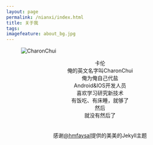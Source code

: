 ```yaml
---
layout: page
permalink: /nianxi/index.html
title: 关于我
tags:
imagefeature: about_bg.jpg
---
```

<figure>
  <img src="{{ site.url }}/images/avatar.png" alt="CharonChui">
  <figcaption></figcaption>
</figure>

<center>卡伦</center>
<center>俺的英文名字叫CharonChui</center>
<center>俺为俺自己代盐</center>
<center>Android&IOS开发人员</center>
<center>喜欢学习研究新技术</center>
<center>有饭吃、有床睡，就够了</center>
<center>然后</center>
<center>就没有然后了</center>
<br>
<br>
<center>感谢<a href="http://twitter.com/hmfaysal">@hmfaysal</a>提供的美美的Jekyll主题</center>